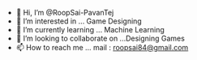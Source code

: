 - 👋 Hi, I’m @RoopSai-PavanTej
- 👀 I’m interested in ... Game Designing
- 🌱 I’m currently learning ... Machine Learning
- 💞️ I’m looking to collaborate on ...Designing Games
- 📫 How to reach me ...   mail : roopsai84@gmail.com

<!---
RoopSai-PavanTej/RoopSai-PavanTej is a ✨ special ✨ repository because its `README.md` (this file) appears on your GitHub profile.
You can click the Preview link to take a look at your changes.
--->
